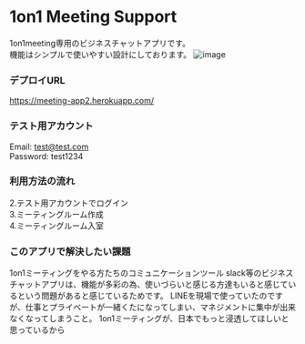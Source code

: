# 1on1 Meeting Support
1on1meeting専用のビジネスチャットアプリです。  
機能はシンプルで使いやすい設計にしております。
![image](https://user-images.githubusercontent.com/70362048/113370645-592aea80-939f-11eb-921b-ea8132ef7289.png)


### デプロイURL
https://meeting-app2.herokuapp.com/  

### テスト用アカウント
Email: test@test.com  
Password: test1234  

### 利用方法の流れ
2.テスト用アカウントでログイン  
3.ミーティングルーム作成  
4.ミーティングルーム入室 

### このアプリで解決したい課題
1on1ミーティングをやる方たちのコミュニケーションツール
slack等のビジネスチャットアプリは、機能が多彩の為、使いづらいと感じる方達もいると感じているという問題があると感じているためです。
LINEを現場で使っていたのですが、仕事とプライベートが一緒くたになってしまい、マネジメントに集中が出来なくなってしまうこと。
1on1ミーティングが、日本でもっと浸透してほしいと思っているから


